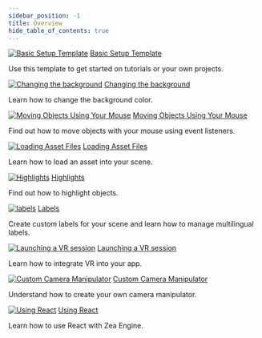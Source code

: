 ```yaml
---
sidebar_position: -1
title: Overview
hide_table_of_contents: true
---
```


<section class="cards">

<div class="card" markdown="1">

[![Basic Setup Template](/img/card-icons/wrench.png ':class=cardImg')](basic-template.md)
[Basic Setup Template](basic-template.md ':class=cardTitle')

  <p class="cardText"> Use this template to get started on tutorials or your own projects. </p>
 </div>

<div class="card" markdown="1">

[![Changing the background](/img/card-icons/change-background.jpg ':class=cardImg')](changing-the-background.md)
[Changing the background](changing-the-background.md ':class=cardTitle')

  <p class="cardText"> Learn how to change the background color. </p>
 </div>

<div class="card" markdown="1">

[![Moving Objects Using Your Mouse](/img/card-icons/sphere-drag.png ':class=cardImg')](move-object.md)
[Moving Objects Using Your Mouse](move-object.md ':class=cardTitle')

  <p class="cardText"> Find out how to move objects with your mouse using event listeners. </p>
 </div>

<div class="card" markdown="1">

[![Loading Asset Files](/img/misc/load-asset1-cropped.png ':class=cardImg')](load-an-asset.md)
[Loading Asset Files](load-an-asset.md ':class=cardTitle')

  <p class="cardText"> Learn how to load an asset into your scene. </p>
 </div>

<div class="card" markdown="1">

[![Highlights](/img/card-icons/highlights.png ':class=cardImg')](highlights.md)
[Highlights](highlights.md ':class=cardTitle')

  <p class="cardText"> Find out how to highlight objects. </p>
 </div>

<div class="card" markdown="1">

[![labels](/img/card-icons/label-tutorial.png ':class=cardImg')](labels.md)
[Labels](labels.md ':class=cardTitle')

  <p class="cardText"> Create custom labels for your scene and learn how to manage multilingual labels. </p>
 </div>

<div class="card" markdown="1">

[![Launching a VR session](/img/card-icons/vr.png ':class=cardImg')](VR.md)
[Launching a VR session](VR.md ':class=cardTitle')

  <p class="cardText"> Learn how to integrate VR into your app. </p>
 </div>

 <div class="card" markdown="1">

[![Custom Camera Manipulator](/img/card-icons/cam.png ':class=cardImg')](custom-camera-manipulator)
[Custom Camera Manipulator](custom-camera-manipulator ':class=cardTitle')

  <p class="cardText"> Understand how to create your own camera manipulator. </p>
 </div>

  <div class="card" markdown="1">

[![Using React](/img/react/react.png ':class=cardImg')](react/react)
[Using React](react/react ':class=cardTitle')

  <p class="cardText"> Learn how to use React with Zea Engine. </p>
 </div>

</section>

